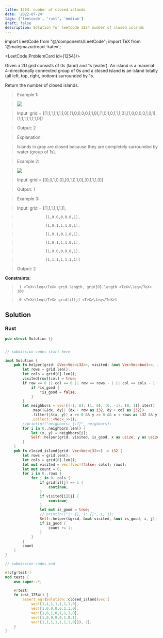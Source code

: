```yaml
---
title: 1254. number of closed islands
date: '2022-07-24'
tags: ['leetcode', 'rust', 'medium']
draft: false
description: Solution for leetcode 1254 number of closed islands
---
```

import LeetCode from "@/components/LeetCode";
import TeX from '@matejmazur/react-katex';

<LeetCode.ProblemCard id={1254}/>
 

  Given a 2D grid consists of 0s (land) and 1s (water).  An island is a maximal 4-directionally connected group of 0s and a closed island is an island totally (all left, top, right, bottom) surrounded by 1s.

  Return the number of closed islands.

   

 >   Example 1:

 >   ![](https://assets.leetcode.com/uploads/2019/10/31/sample_3_1610.png)

  

 >   Input: grid <TeX>=</TeX> [[1,1,1,1,1,1,1,0],[1,0,0,0,0,1,1,0],[1,0,1,0,1,1,1,0],[1,0,0,0,0,1,0,1],[1,1,1,1,1,1,1,0]]

 >   Output: 2

 >   Explanation: 

 >   Islands in gray are closed because they are completely surrounded by water (group of 1s).

 >   Example 2:

 >   ![](https://assets.leetcode.com/uploads/2019/10/31/sample_4_1610.png)

  

 >   Input: grid <TeX>=</TeX> [[0,0,1,0,0],[0,1,0,1,0],[0,1,1,1,0]]

 >   Output: 1

  

 >   Example 3:

  

 >   Input: grid <TeX>=</TeX> [[1,1,1,1,1,1,1],

 >                  [1,0,0,0,0,0,1],

 >                  [1,0,1,1,1,0,1],

 >                  [1,0,1,0,1,0,1],

 >                  [1,0,1,1,1,0,1],

 >                  [1,0,0,0,0,0,1],

 >                  [1,1,1,1,1,1,1]]

 >   Output: 2

  

   

  **Constraints:**

  

 >   	1 <TeX>\leq</TeX> grid.length, grid[0].length <TeX>\leq</TeX> 100

 >   	0 <TeX>\leq</TeX> grid[i][j] <TeX>\leq</TeX>1


## Solution
### Rust
```rust
pub struct Solution {}


// submission codes start here

impl Solution {
    pub fn helper(grid: &Vec<Vec<i32>>, visited: &mut Vec<Vec<bool>>, is_good: &mut bool, row: usize, col: usize) {
        let rows = grid.len();
        let cols = grid[0].len();
        visited[row][col] = true;
        if row == 0 || col == 0 || row == rows - 1 || col == cols - 1 {
            if *is_good {
                *is_good = false;
            }
        }
        let neighbors = vec![(-1, 0), (1, 0), (0, -1), (0, 1)].iter()
            .map(|&(dx, dy)| (dx + row as i32, dy + col as i32))
            .filter(|&(x, y)| x >= 0 && y >= 0 && x < rows as i32 && y < cols as i32 && !visited[x as usize][y as usize] && grid[x as usize][y as usize] == 0)
            .collect::<Vec<_>>();
        //println!("neighbors: {:?}", neighbors);
        for i in 0..neighbors.len() {
            let (x, y) = neighbors[i];
            Self::helper(grid, visited, is_good, x as usize, y as usize);
        }
    }
    pub fn closed_island(grid: Vec<Vec<i32>>) -> i32 {
        let rows = grid.len();
        let cols = grid[0].len();
        let mut visited = vec![vec![false; cols]; rows];
        let mut count = 0;
        for i in 0..rows {
            for j in 0..cols {
                if grid[i][j] == 1 {
                    continue;
                }
                if visited[i][j] {
                    continue;
                }
                let mut is_good = true;
                // println!("i: {}, j: {}", i, j);
                Self::helper(&grid, &mut visited, &mut is_good, i, j);
                if is_good {
                    count += 1;
                }
            }
        }
        count
    }
}

// submission codes end

#[cfg(test)]
mod tests {
    use super::*;

    #[test]
    fn test_1254() {
        assert_eq!(Solution::closed_island(vec![
            vec![1,1,1,1,1,1,1,0],
            vec![1,0,0,0,0,1,1,0],
            vec![1,0,1,0,1,1,1,0],
            vec![1,0,0,0,0,1,0,1],
            vec![1,1,1,1,1,1,1,0]]), 2);
    }
}

```
